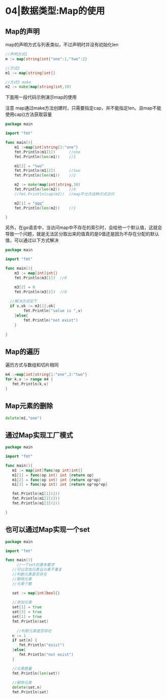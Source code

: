 # 04|数据类型:Map的使用

## Map的声明

map的声明方式与列表类似，不过声明时并没有初始化len

```go
//声明方式1
m := map[string]int{"one":1,"two":2}

//方式2
m1 := map[string]int{}

//方式3 make
m2 := make(map[string]int,10)
```

下面用一段代码示例演示map的使用

注意 map通过make方法创建时，只需要指定cap，并不能指定len。且map不能使用cap()方法获取容量

```go
package main

import "fmt"

func main(){
	m1 :=map[int]string{1:"one"}
	fmt.Println(m1[1])		//one
	fmt.Println(len(m1))	//1

	m1[2] = "two"
	fmt.Println(m1[2])		//two
	fmt.Println(len(m1))	//2

	m2 := make(map[int]string,10)
	fmt.Println(len(m2))	//0
	//fmt.Println(cap(m2))	//map不允许这种方式访问

	m2[1] = "qqq"
	fmt.Println(len(m2))	//1

}
```

另外，在go语言中，当访问map中不存在的索引时，会给他一个默认值，这就会导致一个问题，就是无法区分取出来的值真的是0值还是因为不存在分配的默认值，可以通过以下方式解决

```GO
package main

import "fmt"

func main(){	
	m3 := map[int]int{}
	fmt.Println(m3[1])	//0

	m3[2] = 0
	fmt.Println(m3[2])	//0
  
  //解决方式如下
  if v,ok := m3[1];ok{
		fmt.Println("value is ",v)
	}else{
		fmt.Println("not exist")
	}
  
}
```

## Map的遍历

遍历方式与数组和切片相同

```go
m4 :=map[int]string{1:"one",2:"two"}
for k,v := range m4 {
   fmt.Println(k,v)
}
```

## Map元素的删除

```go
delete(m1,"one")
```

## 通过Map实现工厂模式

```Go
package main

import "fmt"

func main(){
   m1 := map[int]func(op int)int{}
   m1[1] = func(op int) int {return op}
   m1[2] = func(op int) int {return op*op}
   m1[3] = func(op int) int {return op*op*op}

   fmt.Println(m1[1](2))
   fmt.Println(m1[2](2))
   fmt.Println(m1[3](2))

}
```

## 也可以通过Map实现一个set

```go
package main

import "fmt"

func main(){
	 //一个set的基本要求
   //可以添加元素且元素不重复
   //判断元素是否存在
   //删除元素
   //元素个数

   set := map[int]bool{}
  
   //添加元素
   set[1] = true
   set[3] = true
   set[1] = true
   fmt.Println(set)
  
	 //判断元素是否存在
   n := 1
   if set[n] {
      fmt.Println("exist")
   }else{
      fmt.Println("not exist")
   }

   //元素数量
   fmt.Println(len(set))
   
   //删除元素
   delete(set,n)
   fmt.Println(set)
```


